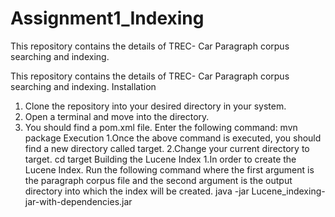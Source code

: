# Assignment1_Indexing
This repository contains the details of TREC- Car Paragraph corpus searching and indexing.

This repository contains the details of TREC- Car Paragraph corpus searching and indexing.
Installation
1. Clone the repository into your desired directory in your system.
2. Open a terminal and move into the directory.
3. You should find a pom.xml file. Enter the following command:
               mvn package
Execution
1.Once the above command is executed, you should find a new directory called target. 2.Change your current directory to target.
                cd target
Building the Lucene Index
1.In order to create the Lucene Index. Run the following command where the first argument is the paragraph corpus file and the second argument is the output directory into which the index will be created.
java -jar Lucene_indexing-jar-with-dependencies.jar <paragraphCBOR corpus file> <LuceneIndex directory>
